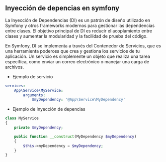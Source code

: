 ## Inyección de depencias en symfony

La Inyección de Dependencias (DI) es un patrón de diseño utilizado en Symfony y otros frameworks modernos para gestionar las dependencias entre clases. El objetivo principal de DI es reducir el acoplamiento entre clases y aumentar la modularidad y la facilidad de prueba del código.

En Symfony, DI se implementa a través del Contenedor de Servicios, que es una herramienta poderosa que crea y gestiona los servicios de tu aplicación. Un servicio es simplemente un objeto que realiza una tarea específica, como enviar un correo electrónico o manejar una carga de archivos.

- Ejemplo de servicio

```yaml
services:
    App\Service\MyService:
        arguments:
            $myDependency: '@App\Service\MyDependency'
```

- Ejemplo de Inyección de depencias

```php
class MyService
{
    private $myDependency;

    public function __construct(MyDependency $myDependency)
    {
        $this->myDependency = $myDependency;
    }
}
```